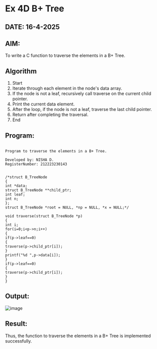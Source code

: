 # Ex 4D B+ Tree
## DATE: 16-4-2025
## AIM:
To write a C function to traverse the elements in a B+ Tree.

## Algorithm
1. Start 
2. Iterate through each element in the node's data array. 
3. If the node is not a leaf, recursively call traverse on the current child pointer. 
4. Print the current data element. 
5. After the loop, if the node is not a leaf, traverse the last child pointer. 
6. Return after completing the traversal. 
7. End    

## Program:
```

Program to traverse the elements in a B+ Tree.

Developed by: NISHA D.
RegisterNumber: 212223230143 


/*struct B_TreeNode 
{ 
int *data; 
struct B_TreeNode **child_ptr; 
int leaf; 
int n; 
}; 
struct B_TreeNode *root = NULL, *np = NULL, *x = NULL;*/ 
 
void traverse(struct B_TreeNode *p) 
{ 
int i; 
for(i=0;i<p->n;i++) 
{ 
if(p->leaf==0) 
{ 
traverse(p->child_ptr[i]); 
} 
printf("%d ",p->data[i]); 
} 
if(p->leaf==0) 
{ 
traverse(p->child_ptr[i]); 
} 
} 

```

## Output:
![image](https://github.com/user-attachments/assets/923b041a-5cff-431f-9f95-dbf81e37ab49)

## Result:
Thus, the function to traverse the elements in a B+ Tree is implemented successfully.
